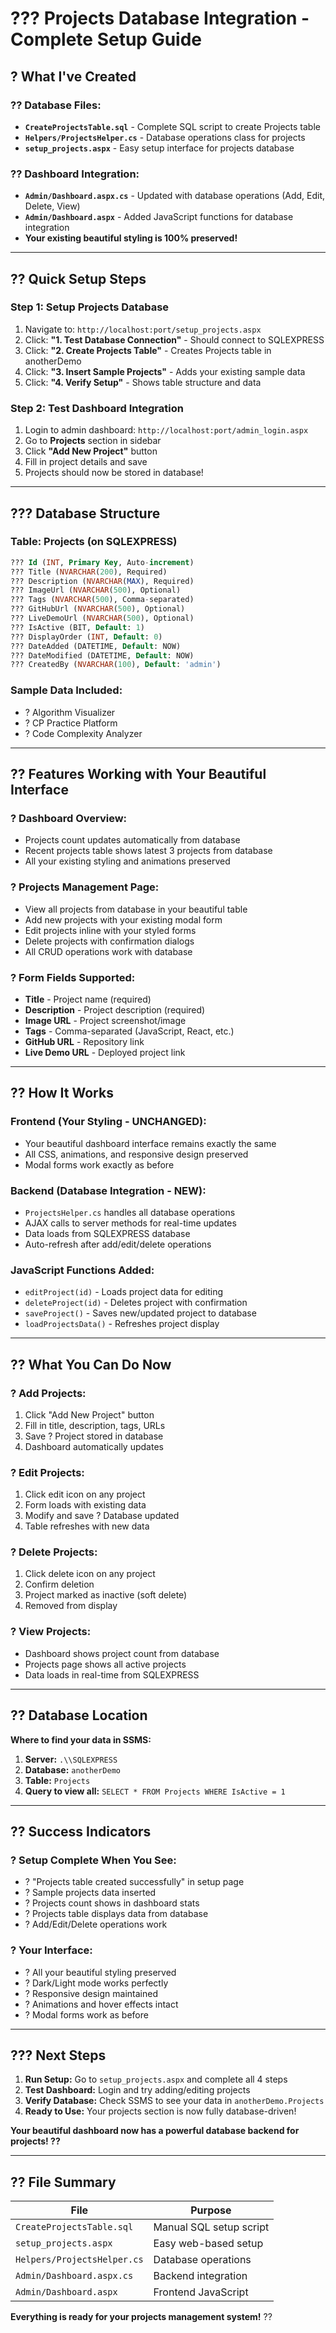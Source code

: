 # ??? Projects Database Integration - Complete Setup Guide

## ? What I've Created

### ?? **Database Files:**
- **`CreateProjectsTable.sql`** - Complete SQL script to create Projects table
- **`Helpers/ProjectsHelper.cs`** - Database operations class for projects
- **`setup_projects.aspx`** - Easy setup interface for projects database

### ?? **Dashboard Integration:**
- **`Admin/Dashboard.aspx.cs`** - Updated with database operations (Add, Edit, Delete, View)
- **`Admin/Dashboard.aspx`** - Added JavaScript functions for database integration
- **Your existing beautiful styling is 100% preserved!**

---

## ?? Quick Setup Steps

### **Step 1: Setup Projects Database**
1. Navigate to: `http://localhost:port/setup_projects.aspx`
2. Click: **"1. Test Database Connection"** - Should connect to SQLEXPRESS
3. Click: **"2. Create Projects Table"** - Creates Projects table in anotherDemo
4. Click: **"3. Insert Sample Projects"** - Adds your existing sample data
5. Click: **"4. Verify Setup"** - Shows table structure and data

### **Step 2: Test Dashboard Integration**
1. Login to admin dashboard: `http://localhost:port/admin_login.aspx`
2. Go to **Projects** section in sidebar
3. Click **"Add New Project"** button
4. Fill in project details and save
5. Projects should now be stored in database!

---

## ??? Database Structure

### **Table: Projects (on SQLEXPRESS)**
```sql
??? Id (INT, Primary Key, Auto-increment)
??? Title (NVARCHAR(200), Required)
??? Description (NVARCHAR(MAX), Required)
??? ImageUrl (NVARCHAR(500), Optional)
??? Tags (NVARCHAR(500), Comma-separated)
??? GitHubUrl (NVARCHAR(500), Optional)
??? LiveDemoUrl (NVARCHAR(500), Optional)
??? IsActive (BIT, Default: 1)
??? DisplayOrder (INT, Default: 0)
??? DateAdded (DATETIME, Default: NOW)
??? DateModified (DATETIME, Default: NOW)
??? CreatedBy (NVARCHAR(100), Default: 'admin')
```

### **Sample Data Included:**
- ? Algorithm Visualizer
- ? CP Practice Platform  
- ? Code Complexity Analyzer

---

## ?? Features Working with Your Beautiful Interface

### **? Dashboard Overview:**
- Projects count updates automatically from database
- Recent projects table shows latest 3 projects from database
- All your existing styling and animations preserved

### **? Projects Management Page:**
- View all projects from database in your beautiful table
- Add new projects with your existing modal form
- Edit projects inline with your styled forms
- Delete projects with confirmation dialogs
- All CRUD operations work with database

### **? Form Fields Supported:**
- **Title** - Project name (required)
- **Description** - Project description (required)
- **Image URL** - Project screenshot/image
- **Tags** - Comma-separated (JavaScript, React, etc.)
- **GitHub URL** - Repository link
- **Live Demo URL** - Deployed project link

---

## ?? How It Works

### **Frontend (Your Styling - UNCHANGED):**
- Your beautiful dashboard interface remains exactly the same
- All CSS, animations, and responsive design preserved
- Modal forms work exactly as before

### **Backend (Database Integration - NEW):**
- `ProjectsHelper.cs` handles all database operations
- AJAX calls to server methods for real-time updates
- Data loads from SQLEXPRESS database
- Auto-refresh after add/edit/delete operations

### **JavaScript Functions Added:**
- `editProject(id)` - Loads project data for editing
- `deleteProject(id)` - Deletes project with confirmation
- `saveProject()` - Saves new/updated project to database
- `loadProjectsData()` - Refreshes project display

---

## ?? What You Can Do Now

### **? Add Projects:**
1. Click "Add New Project" button
2. Fill in title, description, tags, URLs
3. Save ? Project stored in database
4. Dashboard automatically updates

### **? Edit Projects:**
1. Click edit icon on any project
2. Form loads with existing data
3. Modify and save ? Database updated
4. Table refreshes with new data

### **? Delete Projects:**
1. Click delete icon on any project
2. Confirm deletion
3. Project marked as inactive (soft delete)
4. Removed from display

### **? View Projects:**
- Dashboard shows project count from database
- Projects page shows all active projects
- Data loads in real-time from SQLEXPRESS

---

## ?? Database Location

**Where to find your data in SSMS:**
1. **Server:** `.\\SQLEXPRESS`
2. **Database:** `anotherDemo`
3. **Table:** `Projects`
4. **Query to view all:** `SELECT * FROM Projects WHERE IsActive = 1`

---

## ?? Success Indicators

### ? **Setup Complete When You See:**
- ? "Projects table created successfully" in setup page
- ? Sample projects data inserted
- ? Projects count shows in dashboard stats
- ? Projects table displays data from database
- ? Add/Edit/Delete operations work

### ? **Your Interface:**
- ? All your beautiful styling preserved
- ? Dark/Light mode works perfectly
- ? Responsive design maintained
- ? Animations and hover effects intact
- ? Modal forms work as before

---

## ??? Next Steps

1. **Run Setup:** Go to `setup_projects.aspx` and complete all 4 steps
2. **Test Dashboard:** Login and try adding/editing projects
3. **Verify Database:** Check SSMS to see your data in `anotherDemo.Projects`
4. **Ready to Use:** Your projects section is now fully database-driven!

**Your beautiful dashboard now has a powerful database backend for projects! ??**

---

## ?? File Summary

| File | Purpose |
|------|---------|
| `CreateProjectsTable.sql` | Manual SQL setup script |
| `setup_projects.aspx` | Easy web-based setup |
| `Helpers/ProjectsHelper.cs` | Database operations |
| `Admin/Dashboard.aspx.cs` | Backend integration |
| `Admin/Dashboard.aspx` | Frontend JavaScript |

**Everything is ready for your projects management system!** ??